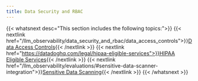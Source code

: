 ```yaml
---
title: Data Security and RBAC
---
```


{{< whatsnext desc="This section includes the following topics:">}}
  {{< nextlink href="/llm_observability/data_security_and_rbac/data_access_controls">}}<u>Data Access Controls</u>{{< /nextlink >}}
  {{< nextlink href="https://datadoghq.com/legal/hipaa-eligible-services">}}<u>HIPAA Eligible Services</u>{{< /nextlink >}}
  {{< nextlink href="/llm_observability/evaluations/#sensitive-data-scanner-integration">}}<u>Sensitive Data Scanning</u>{{< /nextlink >}}
{{< /whatsnext >}}